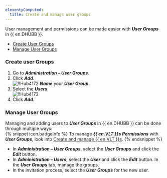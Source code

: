 ```yaml
---
eleventyComputed:
  title: Create and manage user groups
---
```

User management and permissions can be made easier with ***User Groups*** in {{ en.DHUBB }}.  

* [Create User Groups](#create-user-groupscreate-user-groups) 
* [Manage User Groups](#manage-user-groups) 

### Create user Groups 

1. Go to ***Administration – User Groups***. 
1. Click ***Add***.  
![!!Hub4172](https://webdevolutions.azureedge.net/docs/en/hub/Hub4172.png) 
***Name*** your ***User Group***. 
1. Select the ***Users***.  
![!!Hub4173](https://webdevolutions.azureedge.net/docs/en/hub/Hub4173.png) 
1. Click ***Add***. 

### Manage User Groups 

Managing and adding users to ***User Groups*** in {{ en.DHUBB }} can be done through multiple ways:  
{% snippet icon.badgeInfo %} 
To manage ***{{ en.VLT }}s Permissions*** with ***User Groups***, look into [Create and manage {{ en.VLT }}s](/hub/web-interface/hub-overview/administration/management/vaults/create-manage-vaults/). 
{% endsnippet %}
 
* In ***Administration – User Groups***, select the ***User Groups*** and click the ***Edit*** button.  
* In ***Administration – Users***, select the ***User*** and click the ***Edit*** button. In the ***User Groups*** tab, manage the groups.  
* In the invitation process, select the ***User Groups*** for the new user.  
